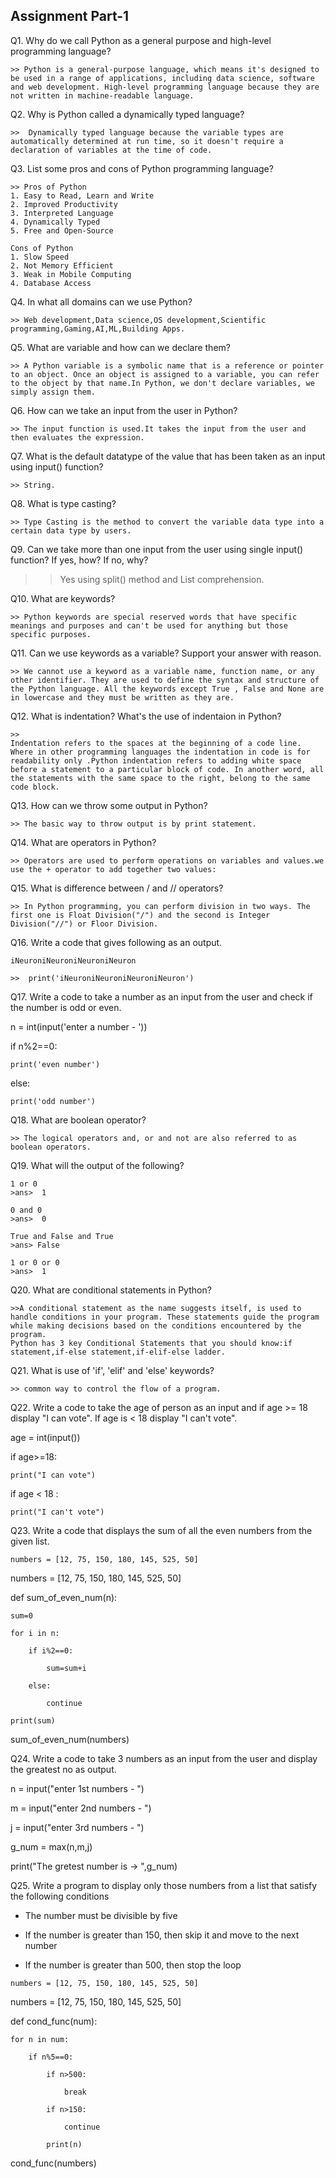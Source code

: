
## Assignment Part-1

Q1. Why do we call Python as a general purpose and high-level programming language?

    >> Python is a general-purpose language, which means it's designed to be used in a range of applications, including data science, software and web development. High-level programming language because they are not written in machine-readable language.

Q2. Why is Python called a dynamically typed language?

    >>  Dynamically typed language because the variable types are automatically determined at run time, so it doesn't require a declaration of variables at the time of code.

Q3. List some pros and cons of Python programming language?

    >> Pros of Python
    1. Easy to Read, Learn and Write
    2. Improved Productivity
    3. Interpreted Language
    4. Dynamically Typed
    5. Free and Open-Source

    Cons of Python
    1. Slow Speed
    2. Not Memory Efficient
    3. Weak in Mobile Computing
    4. Database Access

Q4. In what all domains can we use Python?

    >> Web development,Data science,OS development,Scientific programming,Gaming,AI,ML,Building Apps.

Q5. What are variable and how can we declare them?

    >> A Python variable is a symbolic name that is a reference or pointer to an object. Once an object is assigned to a variable, you can refer to the object by that name.In Python, we don't declare variables, we simply assign them.

Q6. How can we take an input from the user in Python?

    >> The input function is used.It takes the input from the user and then evaluates the expression.

Q7. What is the default datatype of the value that has been taken as an input using input() function?

    >> String.

Q8. What is type casting?

    >> Type Casting is the method to convert the variable data type into a certain data type by users.

Q9. Can we take more than one input from the user using single input() function? If yes, how? If no, why?

>> Yes 
using split() method and List comprehension.

Q10. What are keywords?

    >> Python keywords are special reserved words that have specific meanings and purposes and can't be used for anything but those specific purposes.
    
Q11. Can we use keywords as a variable? Support your answer with reason.

    >> We cannot use a keyword as a variable name, function name, or any other identifier. They are used to define the syntax and structure of the Python language. All the keywords except True , False and None are in lowercase and they must be written as they are.

Q12. What is indentation? What's the use of indentaion in Python?

    >> 
    Indentation refers to the spaces at the beginning of a code line. Where in other programming languages the indentation in code is for readability only .Python indentation refers to adding white space before a statement to a particular block of code. In another word, all the statements with the same space to the right, belong to the same code block.

Q13. How can we throw some output in Python?

    >> The basic way to throw output is by print statement.

Q14. What are operators in Python?

    >> Operators are used to perform operations on variables and values.we use the + operator to add together two values:

Q15. What is difference between / and // operators?

    >> In Python programming, you can perform division in two ways. The first one is Float Division("/") and the second is Integer Division("//") or Floor Division.

Q16. Write a code that gives following as an output.

```
iNeuroniNeuroniNeuroniNeuron
```
    >>  print('iNeuroniNeuroniNeuroniNeuron')

Q17. Write a code to take a number as an input from the user and check if the number is odd or even.

>>
n = int(input('enter a number - '))

if n%2==0:

    print('even number')

else:

    print('odd number')


Q18. What are boolean operator?

    >> The logical operators and, or and not are also referred to as boolean operators.


Q19. What will the output of the following?

```
1 or 0    
>ans>  1

0 and 0    
>ans>  0

True and False and True   
>ans> False

1 or 0 or 0   
>ans>  1
```

Q20. What are conditional statements in Python?

    >>A conditional statement as the name suggests itself, is used to handle conditions in your program. These statements guide the program while making decisions based on the conditions encountered by the program.
    Python has 3 key Conditional Statements that you should know:if statement,if-else statement,if-elif-else ladder.


Q21. What is use of 'if', 'elif' and 'else' keywords?

    >> common way to control the flow of a program.


Q22. Write a code to take the age of person as an input and if age >= 18 display "I can vote". If age is < 18 display "I can't vote".
   
>>

age = int(input())

if age>=18:

    print("I can vote")

if age < 18 :

    print("I can't vote")



Q23. Write a code that displays the sum of all the even numbers from the given list.

```
numbers = [12, 75, 150, 180, 145, 525, 50]
```
>>  

numbers = [12, 75, 150, 180, 145, 525, 50]

def sum_of_even_num(n):

    sum=0

    for i in n:

        if i%2==0:

            sum=sum+i

        else:

            continue

    print(sum)

sum_of_even_num(numbers)


Q24. Write a code to take 3 numbers as an input from the user and display the greatest no as output.

>> 

n = input("enter 1st numbers - ")

m = input("enter 2nd numbers - ")

j = input("enter 3rd numbers - ")

g_num = max(n,m,j)

print("The gretest number is -> ",g_num)
    

Q25. Write a program to display only those numbers from a list that satisfy the following conditions

- The number must be divisible by five

- If the number is greater than 150, then skip it and move to the next number

- If the number is greater than 500, then stop the loop
```
numbers = [12, 75, 150, 180, 145, 525, 50]
```

>>

numbers = [12, 75, 150, 180, 145, 525, 50]

def cond_func(num):

    for n in num:

        if n%5==0:

            if n>500:

                break

            if n>150:

                continue
                
            print(n)

cond_func(numbers)